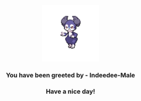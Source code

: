 <p align="center">
    <img src="https://raw.githubusercontent.com/PokeAPI/sprites/master/sprites/pokemon/876.png" width="150" height="150">
</p>
<h3 align="center">You have been greeted by - <b>Indeedee-Male</b></h3>
<h3 align="center">Have a nice day!</h3>
